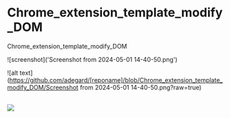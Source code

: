 # Chrome_extension_template_modify_DOM
Chrome_extension_template_modify_DOM

![screenshot]('Screenshot from 2024-05-01 14-40-50.png')

![alt text](https://github.com/adegard/[reponame]/blob/Chrome_extension_template_modify_DOM/Screenshot from 2024-05-01 14-40-50.png?raw=true)


</br>

<img src="ttps://github.com/adegard/[reponame]/blob/Chrome_extension_template_modify_DOM/Screenshot from 2024-05-01 14-40-50.png"  align="center">

